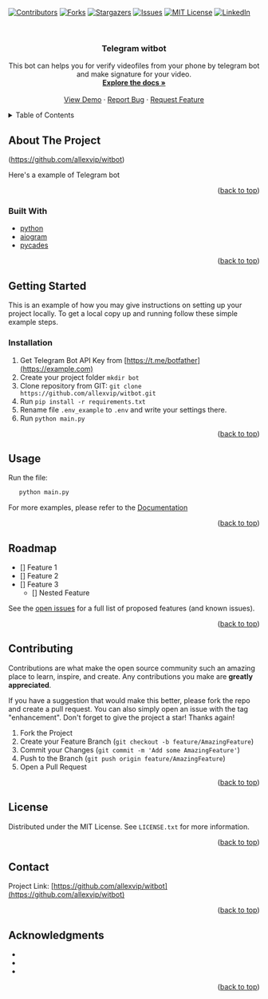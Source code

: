 <div id="top"></div>

<!-- PROJECT SHIELDS -->
<!--
*** I'm using markdown "reference style" links for readability.
*** Reference links are enclosed in brackets [ ] instead of parentheses ( ).
*** See the bottom of this document for the declaration of the reference variables
*** for contributors-url, forks-url, etc. This is an optional, concise syntax you may use.
*** https://www.markdownguide.org/basic-syntax/#reference-style-links
-->
[![Contributors][contributors-shield]][contributors-url]
[![Forks][forks-shield]][forks-url]
[![Stargazers][stars-shield]][stars-url]
[![Issues][issues-shield]][issues-url]
[![MIT License][license-shield]][license-url]
[![LinkedIn][linkedin-shield]][linkedin-url]



<!-- PROJECT LOGO -->
<br />
<div align="center">
  <a href="https://github.com/allexvip/witbot">
   <!-- <img src="images/logo.png" alt="Logo" width="30%" > -->
  </a>

<h3 align="center">Telegram witbot</h3>

  <p align="center">
    This bot can helps you for verify videofiles from your phone by telegram bot and make signature for your video.
    <br />
    <a href="https://github.com/allexvip/witbot"><strong>Explore the docs »</strong></a>
    <br />
    <br />
    <a href="https://github.com/allexvip/witbot">View Demo</a>
    ·
    <a href="https://github.com/allexvip/witbot/issues">Report Bug</a>
    ·
    <a href="https://github.com/allexvip/witbot/issues">Request Feature</a>
  </p>
</div>



<!-- TABLE OF CONTENTS -->
<details>
  <summary>Table of Contents</summary>
  <ol>
    <li>
      <a href="#about-the-project">About The Project</a>
      <ul>
        <li><a href="#built-with">Built With</a></li>
      </ul>
    </li>
    <li>
      <a href="#getting-started">Getting Started</a>
      <ul>
        <li><a href="#prerequisites">Prerequisites</a></li>
        <li><a href="#installation">Installation</a></li>
      </ul>
    </li>
    <li><a href="#usage">Usage</a></li>
    <li><a href="#roadmap">Roadmap</a></li>
    <li><a href="#contributing">Contributing</a></li>
    <li><a href="#license">License</a></li>
    <li><a href="#contact">Contact</a></li>
    <li><a href="#acknowledgments">Acknowledgments</a></li>
  </ol>
</details>



<!-- ABOUT THE PROJECT -->
## About The Project

(https://github.com/allexvip/witbot)

Here's a example of Telegram bot
<p align="right">(<a href="#top">back to top</a>)</p>



### Built With
* [python](https://www.python.org/)
* [aiogram](https://github.com/aiogram/aiogram)
* [pycades](https://github.com/nomhoi/pycades_build)

<p align="right">(<a href="#top">back to top</a>)</p>



<!-- GETTING STARTED -->
## Getting Started

This is an example of how you may give instructions on setting up your project locally.
To get a local copy up and running follow these simple example steps.


### Installation

1. Get Telegram Bot API Key from [https://t.me/botfather](https://example.com)
2. Create your project folder ```mkdir bot```
3. Clone repository from GIT:
`git clone https://github.com/allexvip/witbot.git`
4. Run `pip install -r requirements.txt`
5. Rename file `.env_example` to `.env` and write your settings there.
6. Run `python main.py`

<p align="right">(<a href="#top">back to top</a>)</p>



<!-- USAGE EXAMPLES -->
## Usage

Run the file: 
```sh
   python main.py
   ```
For more examples, please refer to the [Documentation](https://github.com/allexvip/witbot)

<p align="right">(<a href="#top">back to top</a>)</p>



<!-- ROADMAP -->
## Roadmap

- [] Feature 1
- [] Feature 2
- [] Feature 3
    - [] Nested Feature

See the [open issues](https://github.com/allexvip/witbot/issues) for a full list of proposed features (and known issues).

<p align="right">(<a href="#top">back to top</a>)</p>



<!-- CONTRIBUTING -->
## Contributing

Contributions are what make the open source community such an amazing place to learn, inspire, and create. Any contributions you make are **greatly appreciated**.

If you have a suggestion that would make this better, please fork the repo and create a pull request. You can also simply open an issue with the tag "enhancement".
Don't forget to give the project a star! Thanks again!

1. Fork the Project
2. Create your Feature Branch (`git checkout -b feature/AmazingFeature`)
3. Commit your Changes (`git commit -m 'Add some AmazingFeature'`)
4. Push to the Branch (`git push origin feature/AmazingFeature`)
5. Open a Pull Request

<p align="right">(<a href="#top">back to top</a>)</p>



<!-- LICENSE -->
## License

Distributed under the MIT License. See `LICENSE.txt` for more information.

<p align="right">(<a href="#top">back to top</a>)</p>



<!-- CONTACT -->
## Contact

Project Link: [https://github.com/allexvip/witbot](https://github.com/allexvip/witbot)

<p align="right">(<a href="#top">back to top</a>)</p>



<!-- ACKNOWLEDGMENTS -->
## Acknowledgments

* []()
* []()
* []()

<p align="right">(<a href="#top">back to top</a>)</p>



<!-- MARKDOWN LINKS & IMAGES -->
<!-- https://www.markdownguide.org/basic-syntax/#reference-style-links -->
[contributors-shield]: https://img.shields.io/github/contributors/allexvip/witbot.svg?style=for-the-badge
[contributors-url]: https://github.com/allexvip/witbot/graphs/contributors
[forks-shield]: https://img.shields.io/github/forks/allexvip/witbot.svg?style=for-the-badge
[forks-url]: https://github.com/allexvip/witbot/network/members
[stars-shield]: https://img.shields.io/github/stars/allexvip/witbot.svg?style=for-the-badge
[stars-url]: https://github.com/allexvip/witbot/stargazers
[issues-shield]: https://img.shields.io/github/issues/allexvip/witbot.svg?style=for-the-badge
[issues-url]: https://github.com/allexvip/witbot/issues
[license-shield]: https://img.shields.io/github/license/allexvip/witbot.svg?style=for-the-badge
[license-url]: https://github.com/allexvip/witbot/blob/master/LICENSE.txt
[linkedin-shield]: https://img.shields.io/badge/-LinkedIn-black.svg?style=for-the-badge&logo=linkedin&colorB=555
[linkedin-url]: https://www.linkedin.com/in/alexey-shestopalov-21636272/
[product-screenshot]: images/screenshot.png


